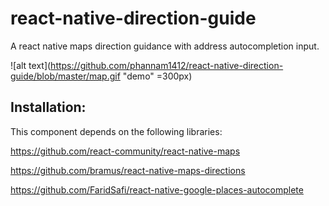 # react-native-direction-guide

A react native maps direction guidance with address autocompletion input.

![alt text](https://github.com/phannam1412/react-native-direction-guide/blob/master/map.gif "demo" =300px)

## Installation: 

This component depends on the following libraries:

https://github.com/react-community/react-native-maps

https://github.com/bramus/react-native-maps-directions

https://github.com/FaridSafi/react-native-google-places-autocomplete
